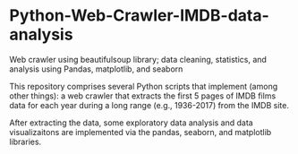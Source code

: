 # Python-Web-Crawler-IMDB-data-analysis
Web crawler using beautifulsoup library; data cleaning, statistics, and analysis using Pandas, matplotlib, and seaborn 

This repository comprises several Python scripts that implement (among other things): a web crawler that extracts the first 
5 pages of IMDB films data for each year during a long range (e.g., 1936-2017) from the IMDB site. 

After extracting the data, some exploratory data analysis and data visualizaitons are implemented via the pandas, seaborn,
and matplotlib libraries. 
